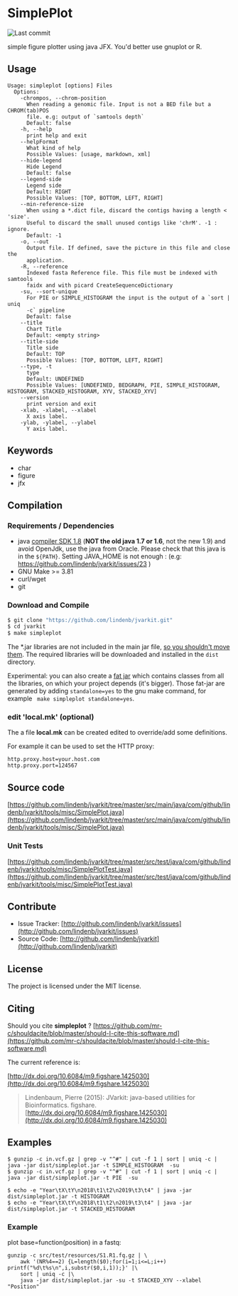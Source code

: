 # SimplePlot

![Last commit](https://img.shields.io/github/last-commit/lindenb/jvarkit.png)

simple figure plotter using java JFX. You'd better use gnuplot or R.


## Usage

```
Usage: simpleplot [options] Files
  Options:
    -chrompos, --chrom-position
      When reading a genomic file. Input is not a BED file but a CHROM(tab)POS 
      file. e.g: output of `samtools depth`
      Default: false
    -h, --help
      print help and exit
    --helpFormat
      What kind of help
      Possible Values: [usage, markdown, xml]
    --hide-legend
      Hide Legend
      Default: false
    --legend-side
      Legend side
      Default: RIGHT
      Possible Values: [TOP, BOTTOM, LEFT, RIGHT]
    --min-reference-size
      When using a *.dict file, discard the contigs having a length < 'size'. 
      Useful to discard the small unused contigs like 'chrM'. -1 : ignore.
      Default: -1
    -o, --out
      Output file. If defined, save the picture in this file and close the 
      application. 
    -R, --reference
      Indexed fasta Reference file. This file must be indexed with samtools 
      faidx and with picard CreateSequenceDictionary
    -su, --sort-unique
      For PIE or SIMPLE_HISTOGRAM the input is the output of a `sort | uniq 
      -c` pipeline
      Default: false
    --title
      Chart Title
      Default: <empty string>
    --title-side
      Title side
      Default: TOP
      Possible Values: [TOP, BOTTOM, LEFT, RIGHT]
    --type, -t
      type
      Default: UNDEFINED
      Possible Values: [UNDEFINED, BEDGRAPH, PIE, SIMPLE_HISTOGRAM, HISTOGRAM, STACKED_HISTOGRAM, XYV, STACKED_XYV]
    --version
      print version and exit
    -xlab, -xlabel, --xlabel
      X axis label.
    -ylab, -ylabel, --ylabel
      Y axis label.

```


## Keywords

 * char
 * figure
 * jfx


## Compilation

### Requirements / Dependencies

* java [compiler SDK 1.8](http://www.oracle.com/technetwork/java/index.html) (**NOT the old java 1.7 or 1.6**, not the new 1.9) and avoid OpenJdk, use the java from Oracle. Please check that this java is in the `${PATH}`. Setting JAVA_HOME is not enough : (e.g: https://github.com/lindenb/jvarkit/issues/23 )
* GNU Make >= 3.81
* curl/wget
* git


### Download and Compile

```bash
$ git clone "https://github.com/lindenb/jvarkit.git"
$ cd jvarkit
$ make simpleplot
```

The *.jar libraries are not included in the main jar file, [so you shouldn't move them](https://github.com/lindenb/jvarkit/issues/15#issuecomment-140099011 ).
The required libraries will be downloaded and installed in the `dist` directory.

Experimental: you can also create a [fat jar](https://stackoverflow.com/questions/19150811/) which contains classes from all the libraries, on which your project depends (it's bigger). Those fat-jar are generated by adding `standalone=yes` to the gnu make command, for example ` make simpleplot standalone=yes`.

### edit 'local.mk' (optional)

The a file **local.mk** can be created edited to override/add some definitions.

For example it can be used to set the HTTP proxy:

```
http.proxy.host=your.host.com
http.proxy.port=124567
```
## Source code 

[https://github.com/lindenb/jvarkit/tree/master/src/main/java/com/github/lindenb/jvarkit/tools/misc/SimplePlot.java](https://github.com/lindenb/jvarkit/tree/master/src/main/java/com/github/lindenb/jvarkit/tools/misc/SimplePlot.java)

### Unit Tests

[https://github.com/lindenb/jvarkit/tree/master/src/test/java/com/github/lindenb/jvarkit/tools/misc/SimplePlotTest.java](https://github.com/lindenb/jvarkit/tree/master/src/test/java/com/github/lindenb/jvarkit/tools/misc/SimplePlotTest.java)


## Contribute

- Issue Tracker: [http://github.com/lindenb/jvarkit/issues](http://github.com/lindenb/jvarkit/issues)
- Source Code: [http://github.com/lindenb/jvarkit](http://github.com/lindenb/jvarkit)

## License

The project is licensed under the MIT license.

## Citing

Should you cite **simpleplot** ? [https://github.com/mr-c/shouldacite/blob/master/should-I-cite-this-software.md](https://github.com/mr-c/shouldacite/blob/master/should-I-cite-this-software.md)

The current reference is:

[http://dx.doi.org/10.6084/m9.figshare.1425030](http://dx.doi.org/10.6084/m9.figshare.1425030)

> Lindenbaum, Pierre (2015): JVarkit: java-based utilities for Bioinformatics. figshare.
> [http://dx.doi.org/10.6084/m9.figshare.1425030](http://dx.doi.org/10.6084/m9.figshare.1425030)


## Examples

```
$ gunzip -c in.vcf.gz | grep -v "^#" | cut -f 1 | sort | uniq -c | java -jar dist/simpleplot.jar -t SIMPLE_HISTOGRAM  -su 
$ gunzip -c in.vcf.gz | grep -v "^#" | cut -f 1 | sort | uniq -c | java -jar dist/simpleplot.jar -t PIE  -su

$ echo -e "Year\tX\tY\n2018\t1\t2\n2019\t3\t4" | java -jar dist/simpleplot.jar -t HISTOGRAM
$ echo -e "Year\tX\tY\n2018\t1\t2\n2019\t3\t4" | java -jar dist/simpleplot.jar -t STACKED_HISTOGRAM

``` 

### Example

plot base=function(position) in a fastq:

```
gunzip -c src/test/resources/S1.R1.fq.gz | \
	awk '(NR%4==2) {L=length($0);for(i=1;i<=L;i++) printf("%d\t%s\n",i,substr($0,i,1));}' |\
	sort | uniq -c |\
	java -jar dist/simpleplot.jar -su -t STACKED_XYV --xlabel "Position"
```
 
 

